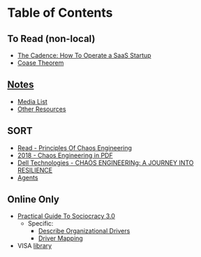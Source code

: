 # Table of Contents

## To Read (non-local)
- [The Cadence: How To Operate a SaaS Startup](https://medium.com/craft-ventures/the-cadence-how-to-operate-a-saas-startup-436aa8099e8)
- [Coase Theorem](https://en.wikipedia.org/wiki/Coase_theorem)


## [Notes](/papers/notes/README.md)
- [Media List](/papers/notes/media-list.md)
- [Other Resources](/papers/notes/other-resources.md)

## SORT
- [Read - Principles Of Chaos Engineering](https://principlesofchaos.org/)
- [2018 - Chaos Engineering in PDF](https://arxiv.org/pdf/1702.05843)
- [Dell Technologies - CHAOS ENGINEERINg: A JOURNEY INTO RESILIENCE](https://learning.dell.com/content/dam/dell-emc/documents/en-us/2023KS_Shaista-Chaos_Engineering_A_Journey_into_Resilience.pdf)
- [Agents](https://x.com/Padierfind/status/1878096025556046330/photo/1)

## Online Only
- [Practical Guide To Sociocracy 3.0](https://patterns.sociocracy30.org/)
  - Specific:
    - [Describe Organizational Drivers](https://patterns.sociocracy30.org/describe-organizational-drivers.html)
    - [Driver Mapping](https://patterns.sociocracy30.org/driver-mapping.html)
- VISA [library](https://usa.visa.com/solutions/crypto.html#3)
